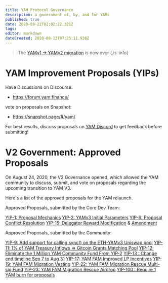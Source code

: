 ```yaml
---
title: YAM Protocol Governance
description: a government of, by, and for YAMs
published: true
date: 2020-09-22T02:02:22.321Z
tags: 
editor: markdown
dateCreated: 2020-08-13T07:25:11.938Z
---
```



> The [YAMv1 → YAMv2 migration](/migration) is now over
{.is-info}

# YAM Improvement Proposals (YIPs)

Have Discussions on Discourse:
- https://forum.yam.finance/

vote on proposals on Snapshot:
- https://snapshot.page/#/yam/

For best results, discuss proposals on [YAM Discord](/team) to get feedback before submitting!

# V2 Government: Approved Proposals

On August 24, 2020, the V2 Governance opened, which allowed the YAM community to discuss, submit, and vote on proposals regarding the upcoming transition to YAM V3. 

Here's a list of the approved proposals for the YAM relaunch.

Approved Proposals, submitted by the Core Dev Team:

[YIP-1: Proposal Mechanics](https://snapshot.page/#/yam/proposal/QmRMxkq98LJhFqJAC5GNCHrCwe3FFzxveb7MPzLYDCKT49)
[YIP-2: YAMv3 Initial Parameters](https://snapshot.page/#/yam/proposal/Qmc1GpiLaPXRLsXw31R1RznKrMTnzmonbSn2kCXVwxUWTV)
[YIP-6: Proposal Conflict Resolution](https://snapshot.page/#/yam/proposal/QmShrmWxTZdLfrF926wqmY7RLsNMGoWRwfLyvbd96YZjin)
[YIP-15: Delegator Reward Modification](https://snapshot.page/#/yam/proposal/QmSUbZ7zMs2nJ8iemVpDDEtpUWqpGuu3zE7zdozAxCvzjF) & [Amendment](https://snapshot.page/#/yam/proposal/QmVuJ2gDgKBje3MsMeR4M2TYdavQy8P5kqaa7HYFt3tpYN)

Approved Proposals, submitted by the Community:

[YIP-9: Add support for calling sync() on the ETH-YAMv3 Uniswap pool](https://snapshot.page/#/yam/proposal/QmTCXW2bhETiwHoDqeyxoDA4CwjURyfc6T4fAJLGz3yKj9)
[YIP-11: 1% of YAM Treasury Inflows => Gitcoin Grants Matching Pool](https://snapshot.page/#/yam/proposal/QmQhFu6miTLtmNyRtCGFXvoFw54VmtkX2chDeUdfFXAtx9)
[YIP-12: Eliminate the 1 Million YAM Community Fund From YIP-2](https://snapshot.page/#/yam/proposal/QmctSLYFvLhPoePehigZMwoLhdgyrMxjnrroFyPdmCVJoc)
[YIP-13 : Change end timeline Sep 7 to Aug 31](https://snapshot.page/#/yam/proposal/QmXxeHtsquFDpWGUYGnbCrn6H6xo1m8RsLWmssg9azp1bn)
[YIP-17: YAM FAM Improved LP Incentives](https://snapshot.page/#/yam/proposal/QmcHG5AFKrSXJ7bnww8rJfTSUPYtK3tbVXBVr4oxzKoEqY)
[YIP-19: YAM FAM Migration Vesting](https://snapshot.page/#/yam/proposal/QmVP5f5BWuxhRtKBUrUifjQrPYRM5YHngQYdK62UuSRt6p)
[YIP-22: YAM FAM Migration Rescue Multi-sig Fund](https://snapshot.page/#/yam/proposal/QmSwFus2RLkoNJRSm2VTrAxjdRQc23RrWY7W6s675CXnzi)
[YIP-23: YAM FAM Migration Rescue Airdrop](https://snapshot.page/#/yam/proposal/Qma5N6xV4nkzBALgGZMSD8L7A7mrsrRMntXpx2xT1MGPbu)
[YIP-100 : Require 1 YAM burn for proposals](https://snapshot.page/#/yam/proposal/QmUntcMz42wQeeSr1DiYcc6j1iukn6ua2TPtyv4h8TZRZE)
